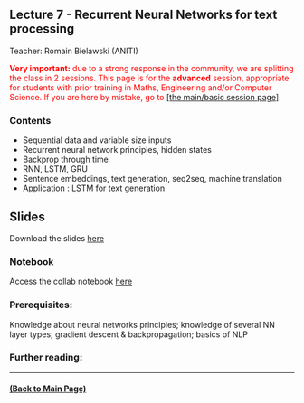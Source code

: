 ## Lecture 7 - Recurrent Neural Networks for text processing
Teacher: Romain Bielawski (ANITI)

<div style="color: red"><span style="font-weight: bold">Very important:</span> due to a strong response in the community, we are splitting the class in 2 sessions. This page is for the <span style="font-weight: bold">advanced</span> session, appropriate for students with prior training in Maths, Engineering and/or Computer Science. If you are here by mistake, go to <a href="https://rufinv.github.io/Intro2AI-class/">[the main/basic session page]</a>. </div>


### Contents

* Sequential data and variable size inputs
* Recurrent neural network principles, hidden states
* Backprop through time
* RNN, LSTM, GRU
* Sentence embeddings, text generation, seq2seq, machine translation
* Application : LSTM for text generation

## Slides

Download the slides [here](https://docs.google.com/presentation/d/1KS1_n3JO_4yZ1xCn8tDjkGPiSr2L1RIRN4SVFcXrhgk/edit?usp=sharing)

### Notebook
Access the collab notebook [here](https://colab.research.google.com/drive/1ksyy7p0nDujtJX9wpv04m9kkMdcoJMQW?usp=sharing)


### Prerequisites:
Knowledge about neural networks principles; knowledge of several NN layer types; gradient descent & backpropagation; basics of NLP


### Further reading:

---
#### [(Back to Main Page)](../index.md)
